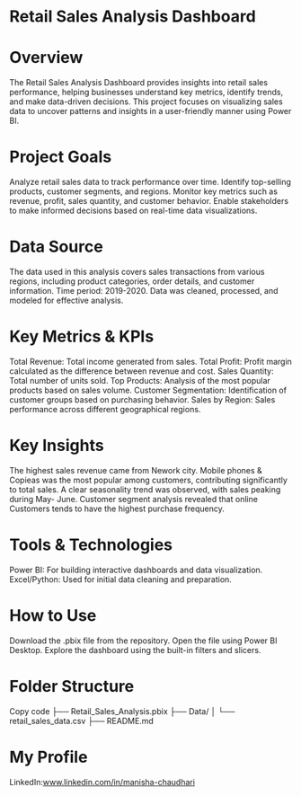 # Retail Sales Analysis Dashboard
# Overview
The Retail Sales Analysis Dashboard provides insights into retail sales performance, helping businesses understand key metrics, identify trends, and make data-driven decisions. This project focuses on visualizing sales data to uncover patterns and insights in a user-friendly manner using Power BI.

# Project Goals
Analyze retail sales data to track performance over time.
Identify top-selling products, customer segments, and regions.
Monitor key metrics such as revenue, profit, sales quantity, and customer behavior.
Enable stakeholders to make informed decisions based on real-time data visualizations.

# Data Source
The data used in this analysis covers sales transactions from various regions, including product categories, order details, and customer information.
Time period: 2019-2020.
Data was cleaned, processed, and modeled for effective analysis.
 # Key Metrics & KPIs
Total Revenue: Total income generated from sales.
Total Profit: Profit margin calculated as the difference between revenue and cost.
Sales Quantity: Total number of units sold.
Top Products: Analysis of the most popular products based on sales volume.
Customer Segmentation: Identification of customer groups based on purchasing behavior.
Sales by Region: Sales performance across different geographical regions.

# Key Insights
The highest sales revenue came from Nework city.
Mobile phones & Copieas was the most popular among customers, contributing significantly to total sales.
A clear seasonality trend was observed, with sales peaking during May- June.
Customer segment analysis revealed that online Customers tends to have the highest purchase frequency.

# Tools & Technologies
Power BI: For building interactive dashboards and data visualization.
Excel/Python: Used for initial data cleaning and preparation.

# How to Use
Download the .pbix file from the repository.
Open the file using Power BI Desktop.
Explore the dashboard using the built-in filters and slicers.

# Folder Structure
Copy code
├── Retail_Sales_Analysis.pbix
├── Data/
│   └── retail_sales_data.csv
├── README.md

# My Profile
LinkedIn:www.linkedin.com/in/manisha-chaudhari
